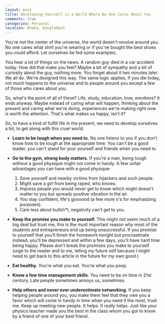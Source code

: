 ```yaml
---
layout: post
title: Developing Yourself in a World Where No One Cares About You
comments: true
categories: Personal
location: Dhaka, Bangladesh
---
```


You're not the center of the universe, the world doesn't revolve around you. No one cares what shirt you're wearing or if you've bought the best shoes you could afford. Let ourselves be fed some examples.

You hear a lot of things on the news. A random guy died in a car accident today. How did that make you feel? Maybe a bit of sympathy and a bit of curiosity about the guy, nothing more. You forget about it two minutes later. We all do. We're designed this way. The same logic applies, if you die today, not much happens to the universe and to people around you except a few of those who cares about you.

So, what's the point of all of these? Life, study, education, love, emotions? It ends anyway. Maybe instead of caring what will happen, thinking about the present and caring what we're doing, experiences we're making right now is worth the attention. That's what makes us happy, isn't it?

So, to have a kind of fulfill life in the present, we need to develop ourselves a bit, to get along with this cruel world.

* <b>Learn to be tough when you need to.</b> No one listens to you if you don't know how to be tough at the appropriate time. You can't be a good leader, you can't stand for your yourself and friends when you need to.

* <b>Go to the gym, strong body matters.</b> If you're a man, being tough without a good physique might not come in handy. A few unfair advantages you can have with a good physique: 
	
	1. Save yourself and nearby victims from hijackers and such people.
	2. Might save a girl from being raped, who knows.
	3. Impress people you would never get to know which might doesn't matter to you but spreads positive vibration in the air.
	4. You stay confident, life's goooood (a few more o's for emphasizing purposes).
	5. Care less about bullsh*t, negativity can't get to you.
	
* <b>Keep the promise you make to yourself.</b> This might not seem much of a big deal but trust me, this is the most important reason why most of the students and entrepreneurs end up being unsuccessful. If you promise to yourself that you'll finish the homework tonight but procrastinate instead, you'll be depressed and within a few days, you'll have hard time being happy. Please don't break the promises you make to yourself (urge to the reader and to me, telling my future self because I might need to get back to this article in the future for my own good.)

* <b>Eat healthy.</b> You're what you eat. You're what you poop.

* <b>Know a few time management skills.</b> You need to be on time in 21st century. Late people sometimes annoys us, sometimes.

* <b>Help others and never ever underestimate networking.</b> If you keep helping people around you, you make them feel that they owe you a favor which will come in handy in time when you need it the most, trust me. Keep up meeting new people. It helps. It really helps. Just like your physics teacher made you the best in the class whom you got to know by a friend of one of your best friend.